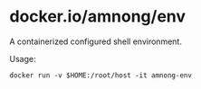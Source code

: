 # docker.io/amnong/env

A containerized configured shell environment.

Usage:

```shell
docker run -v $HOME:/root/host -it amnong-env
```

